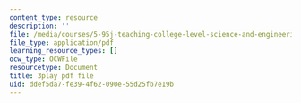 ```yaml
---
content_type: resource
description: ''
file: /media/courses/5-95j-teaching-college-level-science-and-engineering-fall-2015/ddef5da7fe394f62090e55d25fb7e19b_aGuZTE8-lOQ.pdf
file_type: application/pdf
learning_resource_types: []
ocw_type: OCWFile
resourcetype: Document
title: 3play pdf file
uid: ddef5da7-fe39-4f62-090e-55d25fb7e19b
---
```

